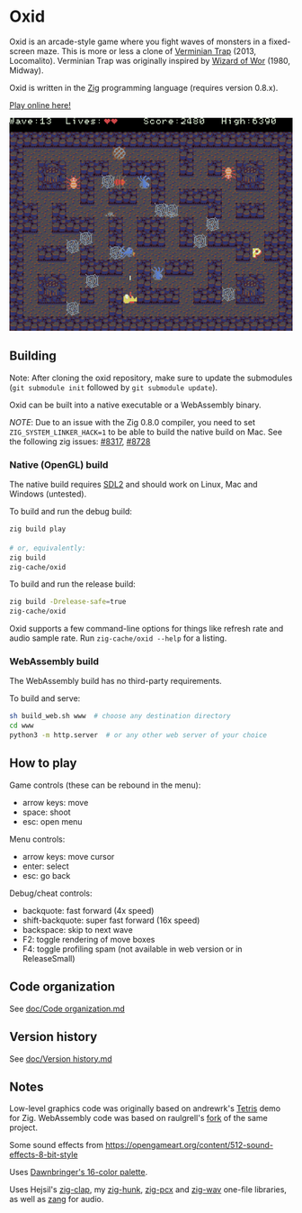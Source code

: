 # Oxid

Oxid is an arcade-style game where you fight waves of monsters in a fixed-screen maze. This is more or less a clone of [Verminian Trap](http://locomalito.com/verminian_trap.php) (2013, Locomalito). Verminian Trap was originally inspired by [Wizard of Wor](https://en.wikipedia.org/wiki/Wizard_of_Wor) (1980, Midway).

Oxid is written in the [Zig](https://ziglang.org) programming language (requires version 0.8.x).

[Play online here!](https://dbandstra.github.io/oxid/)

![Screenshot](screenshot.png)

## Building

Note: After cloning the oxid repository, make sure to update the submodules (`git submodule init` followed by `git submodule update`).

Oxid can be built into a native executable or a WebAssembly binary.

*NOTE*: Due to an issue with the Zig 0.8.0 compiler, you need to set `ZIG_SYSTEM_LINKER_HACK=1` to be able to build the native build on Mac. See the following zig issues: [#8317](https://github.com/ziglang/zig/issues/8317), [#8728](https://github.com/ziglang/zig/issues/8728)

### Native (OpenGL) build

The native build requires [SDL2](https://www.libsdl.org/) and should work on Linux, Mac and Windows (untested).

To build and run the debug build:

```sh
zig build play

# or, equivalently:
zig build
zig-cache/oxid
```

To build and run the release build:

```sh
zig build -Drelease-safe=true
zig-cache/oxid
```

Oxid supports a few command-line options for things like refresh rate and audio sample rate. Run `zig-cache/oxid --help` for a listing.

### WebAssembly build

The WebAssembly build has no third-party requirements.

To build and serve:

```sh
sh build_web.sh www  # choose any destination directory
cd www
python3 -m http.server  # or any other web server of your choice
```

## How to play

Game controls (these can be rebound in the menu):

* arrow keys: move
* space: shoot
* esc: open menu

Menu controls:

* arrow keys: move cursor
* enter: select
* esc: go back

Debug/cheat controls:

* backquote: fast forward (4x speed)
* shift-backquote: super fast forward (16x speed)
* backspace: skip to next wave
* F2: toggle rendering of move boxes
* F4: toggle profiling spam (not available in web version or in ReleaseSmall)

## Code organization

See [doc/Code organization.md](doc/Code%20organization.md)

## Version history

See [doc/Version history.md](doc/Version%20history.md)

## Notes

Low-level graphics code was originally based on andrewrk's [Tetris](https://github.com/andrewrk/tetris) demo for Zig. WebAssembly code was based on raulgrell's [fork](https://github.com/raulgrell/tetris) of the same project.

Some sound effects from https://opengameart.org/content/512-sound-effects-8-bit-style

Uses [Dawnbringer's 16-color palette](http://pixeljoint.com/forum/forum_posts.asp?TID=12795).

Uses Hejsil's [zig-clap](https://github.com/Hejsil/zig-clap), my [zig-hunk](https://github.com/dbandstra/zig-hunk), [zig-pcx](https://github.com/dbandstra/zig-pcx) and [zig-wav](https://github.com/dbandstra/zig-wav) one-file libraries, as well as [zang](https://github.com/dbandstra/zang) for audio.
